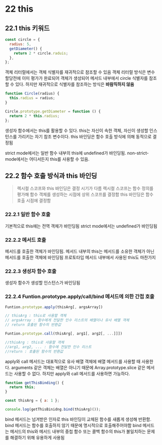 # 22 this

## 22.1 this 키워드

```javascript
const circle = {
  radius: 5,
  getDiameter() {
    return 2 * circle.raduis;
  },
};
```

객체 리터럴에서는 객체 식별자를 재귀적으로 참조할 수 있음
객체 리터럴 방식은 변수 할당전에 이미 평가가 완료되어 객체가 생성되어 메서드 내부에서
circle 식별자를 참조할 수 있다.
하지만 재귀적으로 식별자를 참조하는 방식은 **바람직하지 않음**

```javascript
function Circle(radius) {
  this.radius = radius;
}

Circle.prototype.getDiameter = function () {
  return 2 * this.radius;
};
```

생성자 함수에서는 this를 활용할 수 있다.
this는 자신이 속한 객체, 자신이 생성할 인스턴스를 가리키는 자기 참조 변수이다.
this 바인딩은 함수 호출 방식에 의해 동적으로 결정됨

strict mode에서는 일반 함수 내부의 this에 undefined가 바인딩됨. non-strict-mode에서는 어디서든지 this를 사용할 수 있음.

## 22.2 함수 호출 방식과 this 바인딩

> 렉시컬 스코프와 this 바인딩은 결정 시기가 다름
> 렉시컬 스코프는 함수 정의를 평가해 함수 객체를 생성하는 시점에 상위 스코프를 결정함
> this 바인딩은 함수 호출 시점에 결정함

### 22.2.1 일반 함수 호출

기본적으로 this에는 전역 객체가 바인딩됨
strict mode에서는 undefined가 바인딩됨

### 22.2.2 메서드 호출

메서드를 호출한 객체가 바인딩됨.
메서드 내부의 this는 메서드를 소유한 객체가 아닌 메서드를 호출한 객체에 바인딩됨
프로토타입 메서드 내부에서 사용된 this도 마찬가지

### 22.2.3 생성자 함수 호출

생성자 함수가 생성할 인스턴스가 바인딩됨

### 22.2.4 Funtion.prototype.apply/call/bind 메서드에 의한 간접 호출

```javascript
Funtion.prototype.apply(thisArg[, argsArray])

// thisArg : this로 사용할 객체
// argsArray : 함수에게 전달한 인수 리스트의 배열이나 유사 배열 객체
// return 호출된 함수의 반환값

Funtion.prototype.call(thisArg[, arg1[, arg2[, ...]]])

//thisArg : this로 사용할 객체
//arg1, arg2, ... : 함수에 전달한 인수 리스트
//return : 호출된 함수의 반환값
```

apply와 call 메서드는 대표적으로 유사 배열 객체에 배열 메서드를 사용할 때 사용한다.
arguments 같은 객체는 배열은 아니기 때문에 Array.prototype.slice 같은 메서드는 사용할 수 없다. 하지만 apply와 call 메서드를 사용하면 가능하다.

```javascript
function getThisBinding() {
  return this;
}

const thisArg = { a: 1 };

console.log(getThisBinidng.bind(thisArg)());
```

bind 메서드는 넘겨받은 인자로 this 바인딩이 교체된 함수를 새롭게 생성해 반환함.
bind 메서드는 함수를 호출하지 않기 때문에 명시적으로 호출해주어야함
bind 메서드는 메서드의 this와 메서드 내부의 중첩 함수 또는 콜백 함수의 this가 불일치하는 문제를 해결하기 위해 유용하게 사용됨
